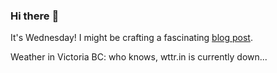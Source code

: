 ### Hi there :wave:

It's Wednesday! I might be crafting a fascinating [blog post](https://benjaminwuethrich.dev).

Weather in Victoria BC: who knows, wttr.in is currently down...
